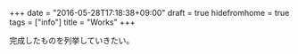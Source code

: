 +++
date = "2016-05-28T17:18:38+09:00"
draft = true
hidefromhome = true
tags = ["info"]
title = "Works"
+++

完成したものを列挙していきたい。
